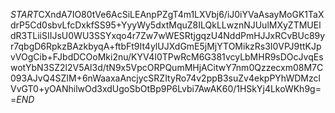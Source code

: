 $START$CXndA7IO80tVe6AcSiLEAnpPZgT4m1LXVbj6/iJ0iYVaAsayMoGK1TaXdrP5Cd0sbvLfcDxkfSS95+YyyWy5dxtMquZ8ILQkLLwznNJUulMXyZTMUEldR3TLiiSIIJsU0WU3SSYxqo4r7Zw7wWESRtjgqzU4NddPmHJJxRCvBUc89yr7qbgD6RpkzBAzkbyqA+ftbFt9It4ylUJXdGmE5jMjYTOMikzRs3I0VPJ9ttKJpvVOgCib+FJbdDCOoMki2nu/KYV4I0TPwRcM6G381vcyLbMHR9sDOcJvqEswotYbN3SZ2l2V5Al3d/tN9x5VpcORPQumMHjACitwY7nm0Qzzecxm08M7C093AJvQ4SZIM+6nWaaxaAncjycSRZItyRo74v2ppB3suZv4ekpPYhWDMzclVvGT0+yOANhilwOd3xdUgoSbOtBp9P6Lvbi7AwAK60/1HSkYj4LkoWKh9g==$END$
